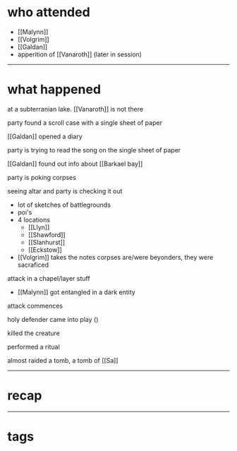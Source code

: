 # who attended

- [[Malynn]]
- [[Volgrim]]
- [[Galdan]]
- apperition of [[Vanaroth]] (later in session)

---
# what happened

at a subterranian lake. [[Vanaroth]] is not there

party found a scroll case with a single sheet of paper

[[Galdan]] opened a diary

party is trying to read the song on the single sheet of paper

[[Galdan]] found out info about [[Barkael bay]] 

party is poking corpses

seeing altar and party is checking it out
- lot of sketches of battlegrounds
- poi's
- 4 locations
	- [[Llyn]]
	- [[Shawford]]
	- [[Slanhurst]]
	- [[Eckstow]]
- [[Volgrim]] takes the notes
corpses are/were beyonders, they were sacraficed

attack in a chapel/layer stuff
- [[Malynn]] got entangled in a dark entity

attack commences

holy defender came into play ()

killed the creature

performed a ritual

almost raided a tomb, a tomb of [[Sa]]

---
# recap



---
# tags

